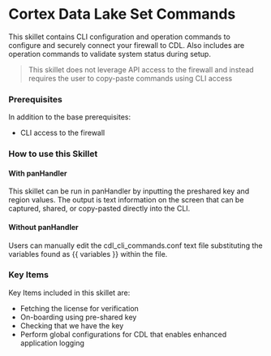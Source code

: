 # Cortex Data Lake Set Commands 

This skillet contains CLI configuration and operation commands to configure and securely connect your firewall to CDL. 
Also includes are operation commands to validate system status during setup.

> This skillet does not leverage API access to the firewall and instead requires
> the user to copy-paste commands using CLI access

### Prerequisites

In addition to the base prerequisites:

* CLI access to the firewall

### How to use this Skillet

#### With panHandler

This skillet can be run in panHandler by inputting the preshared key and region
values. The output is text information on the screen that can be captured, shared,
or copy-pasted directly into the CLI.

#### Without panHandler

Users can manually edit the cdl_cli_commands.conf text file substituting the variables
found as {{ variables }} within the file.

### Key Items

Key Items included in this skillet are:

* Fetching the license for verification
* On-boarding using pre-shared key 
* Checking that we have the key
* Perform global configurations for CDL that enables enhanced application logging

